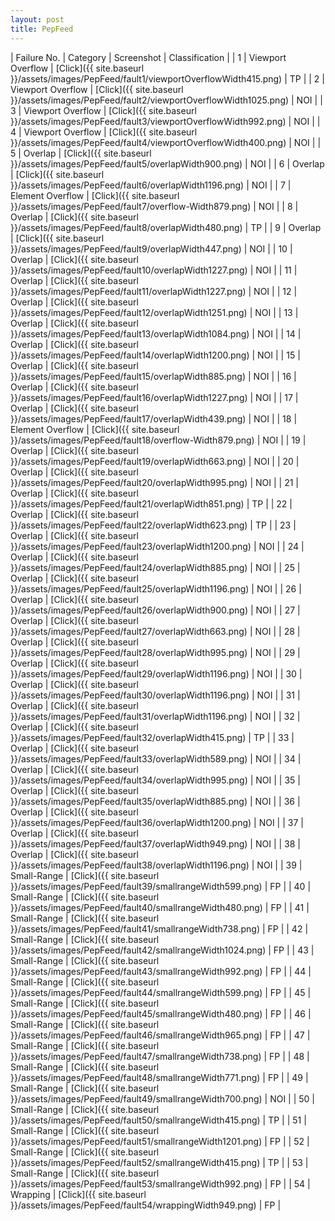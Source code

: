 ```yaml
---
layout: post
title: PepFeed
---
```

| Failure No. | Category | Screenshot | Classification |
| 1 | Viewport Overflow | [Click]({{ site.baseurl }}/assets/images/PepFeed/fault1/viewportOverflowWidth415.png) | TP |
| 2 | Viewport Overflow | [Click]({{ site.baseurl }}/assets/images/PepFeed/fault2/viewportOverflowWidth1025.png) | NOI |
| 3 | Viewport Overflow | [Click]({{ site.baseurl }}/assets/images/PepFeed/fault3/viewportOverflowWidth992.png) | NOI |
| 4 | Viewport Overflow | [Click]({{ site.baseurl }}/assets/images/PepFeed/fault4/viewportOverflowWidth400.png) | NOI |
| 5 | Overlap | [Click]({{ site.baseurl }}/assets/images/PepFeed/fault5/overlapWidth900.png) | NOI |
| 6 | Overlap | [Click]({{ site.baseurl }}/assets/images/PepFeed/fault6/overlapWidth1196.png) | NOI |
| 7 | Element Overflow | [Click]({{ site.baseurl }}/assets/images/PepFeed/fault7/overflow-Width879.png) | NOI |
| 8 | Overlap | [Click]({{ site.baseurl }}/assets/images/PepFeed/fault8/overlapWidth480.png) | TP |
| 9 | Overlap | [Click]({{ site.baseurl }}/assets/images/PepFeed/fault9/overlapWidth447.png) | NOI |
| 10 | Overlap | [Click]({{ site.baseurl }}/assets/images/PepFeed/fault10/overlapWidth1227.png) | NOI |
| 11 | Overlap | [Click]({{ site.baseurl }}/assets/images/PepFeed/fault11/overlapWidth1227.png) | NOI |
| 12 | Overlap | [Click]({{ site.baseurl }}/assets/images/PepFeed/fault12/overlapWidth1251.png) | NOI |
| 13 | Overlap | [Click]({{ site.baseurl }}/assets/images/PepFeed/fault13/overlapWidth1084.png) | NOI |
| 14 | Overlap | [Click]({{ site.baseurl }}/assets/images/PepFeed/fault14/overlapWidth1200.png) | NOI |
| 15 | Overlap | [Click]({{ site.baseurl }}/assets/images/PepFeed/fault15/overlapWidth885.png) | NOI |
| 16 | Overlap | [Click]({{ site.baseurl }}/assets/images/PepFeed/fault16/overlapWidth1227.png) | NOI |
| 17 | Overlap | [Click]({{ site.baseurl }}/assets/images/PepFeed/fault17/overlapWidth439.png) | NOI |
| 18 | Element Overflow | [Click]({{ site.baseurl }}/assets/images/PepFeed/fault18/overflow-Width879.png) | NOI |
| 19 | Overlap | [Click]({{ site.baseurl }}/assets/images/PepFeed/fault19/overlapWidth663.png) | NOI |
| 20 | Overlap | [Click]({{ site.baseurl }}/assets/images/PepFeed/fault20/overlapWidth995.png) | NOI |
| 21 | Overlap | [Click]({{ site.baseurl }}/assets/images/PepFeed/fault21/overlapWidth851.png) | TP |
| 22 | Overlap | [Click]({{ site.baseurl }}/assets/images/PepFeed/fault22/overlapWidth623.png) | TP |
| 23 | Overlap | [Click]({{ site.baseurl }}/assets/images/PepFeed/fault23/overlapWidth1200.png) | NOI |
| 24 | Overlap | [Click]({{ site.baseurl }}/assets/images/PepFeed/fault24/overlapWidth885.png) | NOI |
| 25 | Overlap | [Click]({{ site.baseurl }}/assets/images/PepFeed/fault25/overlapWidth1196.png) | NOI |
| 26 | Overlap | [Click]({{ site.baseurl }}/assets/images/PepFeed/fault26/overlapWidth900.png) | NOI |
| 27 | Overlap | [Click]({{ site.baseurl }}/assets/images/PepFeed/fault27/overlapWidth663.png) | NOI |
| 28 | Overlap | [Click]({{ site.baseurl }}/assets/images/PepFeed/fault28/overlapWidth995.png) | NOI |
| 29 | Overlap | [Click]({{ site.baseurl }}/assets/images/PepFeed/fault29/overlapWidth1196.png) | NOI |
| 30 | Overlap | [Click]({{ site.baseurl }}/assets/images/PepFeed/fault30/overlapWidth1196.png) | NOI |
| 31 | Overlap | [Click]({{ site.baseurl }}/assets/images/PepFeed/fault31/overlapWidth1196.png) | NOI |
| 32 | Overlap | [Click]({{ site.baseurl }}/assets/images/PepFeed/fault32/overlapWidth415.png) | TP |
| 33 | Overlap | [Click]({{ site.baseurl }}/assets/images/PepFeed/fault33/overlapWidth589.png) | NOI |
| 34 | Overlap | [Click]({{ site.baseurl }}/assets/images/PepFeed/fault34/overlapWidth995.png) | NOI |
| 35 | Overlap | [Click]({{ site.baseurl }}/assets/images/PepFeed/fault35/overlapWidth885.png) | NOI |
| 36 | Overlap | [Click]({{ site.baseurl }}/assets/images/PepFeed/fault36/overlapWidth1200.png) | NOI |
| 37 | Overlap | [Click]({{ site.baseurl }}/assets/images/PepFeed/fault37/overlapWidth949.png) | NOI |
| 38 | Overlap | [Click]({{ site.baseurl }}/assets/images/PepFeed/fault38/overlapWidth1196.png) | NOI |
| 39 | Small-Range | [Click]({{ site.baseurl }}/assets/images/PepFeed/fault39/smallrangeWidth599.png) | FP |
| 40 | Small-Range | [Click]({{ site.baseurl }}/assets/images/PepFeed/fault40/smallrangeWidth480.png) | FP |
| 41 | Small-Range | [Click]({{ site.baseurl }}/assets/images/PepFeed/fault41/smallrangeWidth738.png) | FP |
| 42 | Small-Range | [Click]({{ site.baseurl }}/assets/images/PepFeed/fault42/smallrangeWidth1024.png) | FP |
| 43 | Small-Range | [Click]({{ site.baseurl }}/assets/images/PepFeed/fault43/smallrangeWidth992.png) | FP |
| 44 | Small-Range | [Click]({{ site.baseurl }}/assets/images/PepFeed/fault44/smallrangeWidth599.png) | FP |
| 45 | Small-Range | [Click]({{ site.baseurl }}/assets/images/PepFeed/fault45/smallrangeWidth480.png) | FP |
| 46 | Small-Range | [Click]({{ site.baseurl }}/assets/images/PepFeed/fault46/smallrangeWidth965.png) | FP |
| 47 | Small-Range | [Click]({{ site.baseurl }}/assets/images/PepFeed/fault47/smallrangeWidth738.png) | FP |
| 48 | Small-Range | [Click]({{ site.baseurl }}/assets/images/PepFeed/fault48/smallrangeWidth771.png) | FP |
| 49 | Small-Range | [Click]({{ site.baseurl }}/assets/images/PepFeed/fault49/smallrangeWidth700.png) | NOI |
| 50 | Small-Range | [Click]({{ site.baseurl }}/assets/images/PepFeed/fault50/smallrangeWidth415.png) | TP |
| 51 | Small-Range | [Click]({{ site.baseurl }}/assets/images/PepFeed/fault51/smallrangeWidth1201.png) | FP |
| 52 | Small-Range | [Click]({{ site.baseurl }}/assets/images/PepFeed/fault52/smallrangeWidth415.png) | TP |
| 53 | Small-Range | [Click]({{ site.baseurl }}/assets/images/PepFeed/fault53/smallrangeWidth992.png) | FP |
| 54 | Wrapping | [Click]({{ site.baseurl }}/assets/images/PepFeed/fault54/wrappingWidth949.png) | FP |
